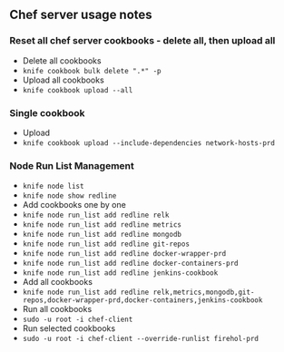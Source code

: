 ## Chef server usage notes

### Reset all chef server cookbooks - delete all, then upload all

- Delete all cookbooks
- `knife cookbook bulk delete ".*" -p`
- Upload all cookbooks
- `knife cookbook upload --all`

### Single cookbook
- Upload
- `knife cookbook upload --include-dependencies network-hosts-prd`

### Node Run List Management
- `knife node list`
- `knife node show redline`
- Add cookbooks one by one
- `knife node run_list add redline relk`
- `knife node run_list add redline metrics`
- `knife node run_list add redline mongodb`
- `knife node run_list add redline git-repos`
- `knife node run_list add redline docker-wrapper-prd`
- `knife node run_list add redline docker-containers-prd`
- `knife node run_list add redline jenkins-cookbook`
- Add all cookbooks
- `knife node run_list add redline relk,metrics,mongodb,git-repos,docker-wrapper-prd,docker-containers,jenkins-cookbook`
- Run all cookbooks
- `sudo -u root -i chef-client`
- Run selected cookbooks
- `sudo -u root -i chef-client --override-runlist firehol-prd`
